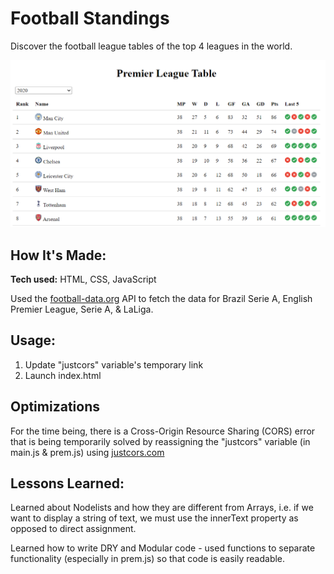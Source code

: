 # Football Standings

Discover the football league tables of the top 4 leagues in the world. 

![2020 Premier League Table](css/assets/prem-2020.png)

## How It's Made:

**Tech used:** HTML, CSS, JavaScript

Used the [football-data.org](https://www.football-data.org/) API to fetch the data for Brazil Serie A, English Premier League, Serie A, & LaLiga.

## Usage:

1) Update "justcors" variable's temporary link
2) Launch index.html

## Optimizations

For the time being, there is a Cross-Origin Resource Sharing (CORS) error that is being temporarily solved by reassigning the "justcors" variable (in main.js & prem.js) using [justcors.com](https://justcors.com/) 

## Lessons Learned:

Learned about Nodelists and how they are different from Arrays, i.e. if we want to display a string of text, we must use the innerText property as opposed to direct assignment.

Learned how to write DRY and Modular code - used functions to separate functionality (especially in prem.js) so that code is easily readable.
